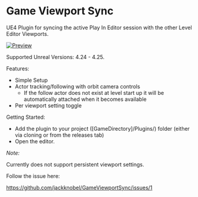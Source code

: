 # Game Viewport Sync
UE4 Plugin for syncing the active Play In Editor session with the other Level Editor Viewports.

[![Preview](https://i.imgur.com/5PEwR0p.gif)](https://gfycat.com/responsiblemealyheifer.gif)

Supported Unreal Versions:
4.24 - 4.25.

Features:
- Simple Setup
- Actor tracking/following with orbit camera controls 
  - If the follow actor does not exist at level start up it will be automatically attached when it becomes available
- Per viewport setting toggle

Getting Started:
- Add the plugin to your project ([GameDirectory]/Plugins/) folder (either via cloning or from the releases tab)
- Open the editor.

*Note:*

Currently does not support persistent viewport settings. 

Follow the issue here:

https://github.com/jackknobel/GameViewportSync/issues/1
